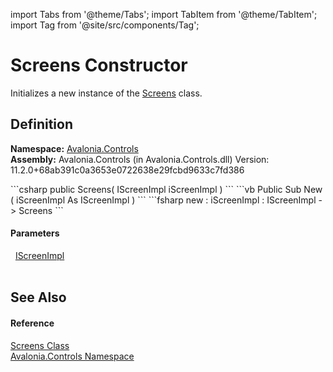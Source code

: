 import Tabs from '@theme/Tabs'; 
import TabItem from '@theme/TabItem'; 
import Tag from '@site/src/components/Tag'; 

# Screens Constructor


Initializes a new instance of the <a href="T_Avalonia_Controls_Screens">Screens</a> class.



## Definition
**Namespace:** <a href="N_Avalonia_Controls">Avalonia.Controls</a>  
**Assembly:** Avalonia.Controls (in Avalonia.Controls.dll) Version: 11.2.0+68ab391c0a3653e0722638e29fcbd9633c7fd386

<Tabs groupId="api-code-preview">
<TabItem value="csharp" label="C#">
```csharp
public Screens(
	IScreenImpl iScreenImpl
)
```
</TabItem>
<TabItem value="vb" label="VB">
```vb
Public Sub New ( 
	iScreenImpl As IScreenImpl
)
```
</TabItem>
<TabItem value="fsharp" label="F#">
```fsharp
new : 
        iScreenImpl : IScreenImpl -> Screens
```
</TabItem>
</Tabs>



#### Parameters
<dl><dt>  <a href="T_Avalonia_Platform_IScreenImpl">IScreenImpl</a></dt><dd> </dd></dl>

## See Also


#### Reference
<a href="T_Avalonia_Controls_Screens">Screens Class</a>  
<a href="N_Avalonia_Controls">Avalonia.Controls Namespace</a>  
